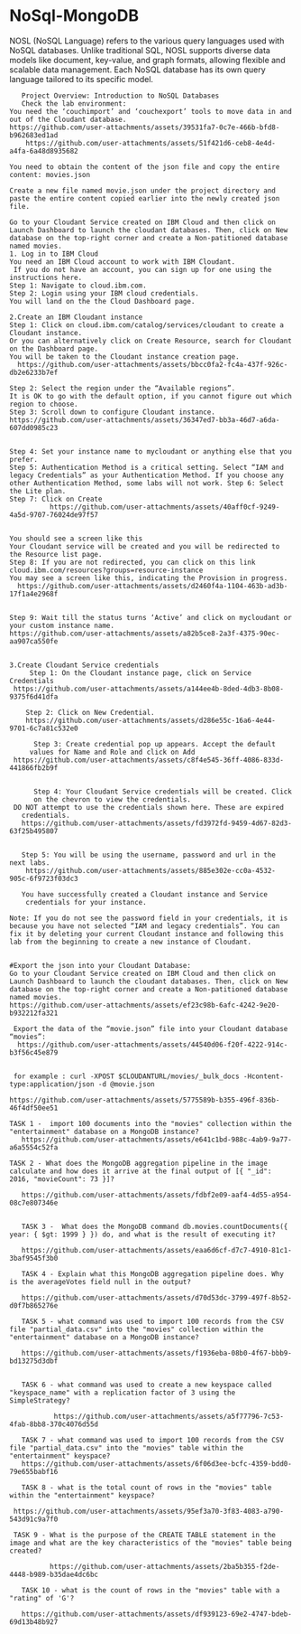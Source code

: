 # NoSql-MongoDB
NOSL (NoSQL Language) refers to the various query languages used with NoSQL databases. Unlike traditional SQL, NOSL supports diverse data models like document, key-value, and graph formats, allowing flexible and scalable data management. Each NoSQL database has its own query language tailored to its specific model.
       
       Project Overview: Introduction to NoSQL Databases
       Check the lab environment:
    You need the ‘couchimport’ and ‘couchexport’ tools to move data in and out of the Cloudant database.
    https://github.com/user-attachments/assets/39531fa7-0c7e-466b-bfd8-b962683ed1ad
        https://github.com/user-attachments/assets/51f421d6-ceb8-4e4d-a4fa-6a48d8935682

    You need to obtain the content of the json file and copy the entire content: movies.json

    Create a new file named movie.json under the project directory and paste the entire content copied earlier into the newly created json file.

    Go to your Cloudant Service created on IBM Cloud and then click on Launch Dashboard to launch the cloudant databases. Then, click on New database on the top-right corner and create a Non-patitioned database named movies.
    1. Log in to IBM Cloud
    You need an IBM Cloud account to work with IBM Cloudant.
     If you do not have an account, you can sign up for one using the 
    instructions here.
    Step 1: Navigate to cloud.ibm.com.
    Step 2: Login using your IBM cloud credentials.
    You will land on the the Cloud Dashboard page.
    
    2.Create an IBM Cloudant instance
    Step 1: Click on cloud.ibm.com/catalog/services/cloudant to create a 
    Cloudant instance.
    Or you can alternatively click on Create Resource, search for Cloudant 
    on the Dashboard page.
    You will be taken to the Cloudant instance creation page.
      https://github.com/user-attachments/assets/bbcc0fa2-fc4a-437f-926c-db2e6233b7ef

    Step 2: Select the region under the “Available regions”.
    It is OK to go with the default option, if you cannot figure out which 
    region to choose.
    Step 3: Scroll down to configure Cloudant instance.
    https://github.com/user-attachments/assets/36347ed7-bb3a-46d7-a6da-607dd0985c23

    
    Step 4: Set your instance name to mycloudant or anything else that you prefer.
    Step 5: Authentication Method is a critical setting. Select “IAM and legacy Credentials” as your Authentication Method. If you choose any other Authentication Method, some labs will not work. Step 6: Select the Lite plan.
    Step 7: Click on Create
              https://github.com/user-attachments/assets/40aff0cf-9249-4a5d-9707-76024de97f57

    
    You should see a screen like this
    Your Cloudant service will be created and you will be redirected to the Resource list page.
    Step 8: If you are not redirected, you can click on this link cloud.ibm.com/resources?groups=resource-instance
    You may see a screen like this, indicating the Provision in progress.
      https://github.com/user-attachments/assets/d2460f4a-1104-463b-ad3b-17f1a4e2968f

    
    Step 9: Wait till the status turns ‘Active’ and click on mycloudant or your custom instance name.
    https://github.com/user-attachments/assets/a82b5ce8-2a3f-4375-90ec-aa907ca550fe

    
    3.Create Cloudant Service credentials
         Step 1: On the Cloudant instance page, click on Service Credentials
     https://github.com/user-attachments/assets/a144ee4b-8ded-4db3-8b08-9375f6d41dfa

        Step 2: Click on New Credential.
        https://github.com/user-attachments/assets/d286e55c-16a6-4e44-9701-6c7a81c532e0
  
          Step 3: Create credential pop up appears. Accept the default 
         values for Name and Role and click on Add
     https://github.com/user-attachments/assets/c8f4e545-36ff-4086-833d-441866fb2b9f

         
          Step 4: Your Cloudant Service credentials will be created. Click 
          on the chevron to view the credentials.
     DO NOT attempt to use the credentials shown here. These are expired 
       credentials.
       https://github.com/user-attachments/assets/fd3972fd-9459-4d67-82d3-63f25b495807


       Step 5: You will be using the username, password and url in the next labs.
        https://github.com/user-attachments/assets/885e302e-cc0a-4532-905c-6f9723f03dc3

       You have successfully created a Cloudant instance and Service 
        credentials for your instance.

    Note: If you do not see the password field in your credentials, it is because you have not selected “IAM and legacy credentials”. You can fix it by deleting your current Cloudant instance and following this lab from the beginning to create a new instance of Cloudant.


    #Export the json into your Cloudant Database:
    Go to your Cloudant Service created on IBM Cloud and then click on Launch Dashboard to launch the cloudant databases. Then, click on New database on the top-right corner and create a Non-patitioned database named movies.
    https://github.com/user-attachments/assets/ef23c98b-6afc-4242-9e20-b932212fa321

     Export the data of the “movie.json” file into your Cloudant database “movies”:
      https://github.com/user-attachments/assets/44540d06-f20f-4222-914c-b3f56c45e879

    
     for example : curl -XPOST $CLOUDANTURL/movies/_bulk_docs -Hcontent-type:application/json -d @movie.json
    
    https://github.com/user-attachments/assets/5775589b-b355-496f-836b-46f4df50ee51

    TASK 1 -  import 100 documents into the "movies" collection within the "entertainment" database on a MongoDB instance?
       https://github.com/user-attachments/assets/e641c1bd-988c-4ab9-9a77-a6a5554c52fa

    TASK 2 - What does the MongoDB aggregation pipeline in the image calculate and how does it arrive at the final output of [{ "_id": 2016, "movieCount": 73 }]?

       https://github.com/user-attachments/assets/fdbf2e09-aaf4-4d55-a954-08c7e807346e


       TASK 3 -  What does the MongoDB command db.movies.countDocuments({ year: { $gt: 1999 } }) do, and what is the result of executing it?

       https://github.com/user-attachments/assets/eaa6d6cf-d7c7-4910-81c1-3baf9545f3b0

       TASK 4 - Explain what this MongoDB aggregation pipeline does. Why is the averageVotes field null in the output?
       
       https://github.com/user-attachments/assets/d70d53dc-3799-497f-8b52-d0f7b865276e

       TASK 5 - what command was used to import 100 records from the CSV file "partial_data.csv" into the "movies" collection within the "entertainment" database on a MongoDB instance?
       
       https://github.com/user-attachments/assets/f1936eba-08b0-4f67-bbb9-bd13275d3dbf


       TASK 6 - what command was used to create a new keyspace called "keyspace_name" with a replication factor of 3 using the SimpleStrategy?

               https://github.com/user-attachments/assets/a5f77796-7c53-4fab-8bb8-370c4076d55d

       TASK 7 - what command was used to import 100 records from the CSV file "partial_data.csv" into the "movies" table within the "entertainment" keyspace?
       https://github.com/user-attachments/assets/6f06d3ee-bcfc-4359-bdd0-79e655babf16
       
       TASK 8 - what is the total count of rows in the "movies" table within the "entertainment" keyspace?

     https://github.com/user-attachments/assets/95ef3a70-3f83-4083-a790-543d91c9a7f0

     TASK 9 - What is the purpose of the CREATE TABLE statement in the image and what are the key characteristics of the "movies" table being created?
 
              https://github.com/user-attachments/assets/2ba5b355-f2de-4448-b989-b35dae4dc6bc

       TASK 10 - what is the count of rows in the "movies" table with a "rating" of 'G'?

       https://github.com/user-attachments/assets/df939123-69e2-4747-bdeb-69d13b48b927

       
       
